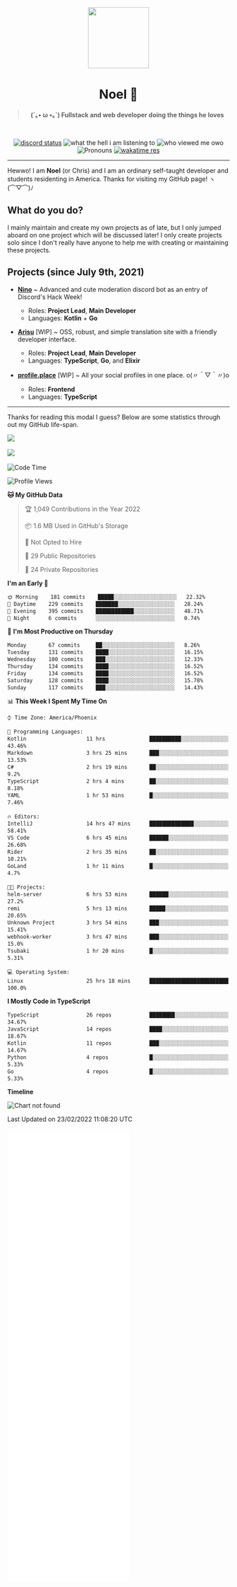 <div align='center'>
  <div align='center'>
    <img
      src='https://cdn.floofy.dev/art/icons/icon_cinnamonserval.png'
      width='138'
      height='138'
    />
  </div>
  <h1>Noel 🐾</h1>
  <blockquote><strong>(´｡• ω •｡`) Fullstack and web developer doing the things he loves</strong></blockquote>

  <br />

  <a href='https://discord.com/users/280158289667555328' target='_blank'><img alt="discord status" src="https://dev.discordprofiles.me/badge/status/280158289667555328" /></a>
  <img alt="what the hell i am listening to" src="https://dev.discordprofiles.me/badge/spotify/280158289667555328" />
  <img alt="who viewed me owo" src="https://komarev.com/ghpvc/?username=auguwu" />
  <img alt='Pronouns' src='https://img.shields.io/endpoint?url=https://pronoundb.org/shields/6004d014406af11e4593a013' />
  <a href="https://wakatime.com/@auguwu" target='_blank'>
    <img alt='wakatime res' src='https://wakatime.com/badge/user/89736485-42ec-4c0f-a2f3-481db74514dc.svg' />
  </a>
</div>

<hr />

Hewwo! I am **Noel** (or Chris) and I am an ordinary self-taught developer and students residenting in America. Thanks for visiting my GitHub page! ヽ(⌒▽⌒)ﾉ

## What do you do?
I mainly maintain and create my own projects as of late, but I only jumped aboard on one project which will be discussed later! I only create projects
solo since I don't really have anyone to help me with creating or maintaining these projects.

## Projects (since July 9th, 2021)
- [**Nino**](https://nino.sh) ~ Advanced and cute moderation discord bot as an entry of Discord's Hack Week!
  - Roles: **Project Lead**, **Main Developer**
  - Languages: **Kotlin** + **Go**

- [**Arisu**](https://arisu.land) [WIP] ~ OSS, robust, and simple translation site with a friendly developer interface.
  - Roles: **Project Lead**, **Main Developer**
  - Languages: **TypeScript**, **Go**, and **Elixir**

- [**profile.place**](https://profile.place) [WIP] ~ All your social profiles in one place. o(〃＾▽＾〃)o
  - Roles: **Frontend**
  - Languages: **TypeScript**

---

Thanks for reading this modal I guess? Below are some statistics through out my GitHub life-span.

![](https://github-readme-stats.vercel.app/api?username=auguwu&count_private=true&show_icons=true&theme=gruvbox)

![](https://github-readme-stats.vercel.app/api/top-langs/?username=auguwu&layout=compact&theme=gruvbox)

<!--START_SECTION:waka-->
![Code Time](http://img.shields.io/badge/Code%20Time-2%2C759%20hrs%2047%20mins-blue)

![Profile Views](http://img.shields.io/badge/Profile%20Views-57-blue)

**🐱 My GitHub Data** 

> 🏆 1,049 Contributions in the Year 2022
 > 
> 📦 1.6 MB Used in GitHub's Storage 
 > 
> 🚫 Not Opted to Hire
 > 
> 📜 29 Public Repositories 
 > 
> 🔑 24 Private Repositories  
 > 
**I'm an Early 🐤** 

```text
🌞 Morning    181 commits    █████░░░░░░░░░░░░░░░░░░░░   22.32% 
🌆 Daytime    229 commits    ███████░░░░░░░░░░░░░░░░░░   28.24% 
🌃 Evening    395 commits    ████████████░░░░░░░░░░░░░   48.71% 
🌙 Night      6 commits      ░░░░░░░░░░░░░░░░░░░░░░░░░   0.74%

```
📅 **I'm Most Productive on Thursday** 

```text
Monday       67 commits     ██░░░░░░░░░░░░░░░░░░░░░░░   8.26% 
Tuesday      131 commits    ████░░░░░░░░░░░░░░░░░░░░░   16.15% 
Wednesday    100 commits    ███░░░░░░░░░░░░░░░░░░░░░░   12.33% 
Thursday     134 commits    ████░░░░░░░░░░░░░░░░░░░░░   16.52% 
Friday       134 commits    ████░░░░░░░░░░░░░░░░░░░░░   16.52% 
Saturday     128 commits    ████░░░░░░░░░░░░░░░░░░░░░   15.78% 
Sunday       117 commits    ███░░░░░░░░░░░░░░░░░░░░░░   14.43%

```


📊 **This Week I Spent My Time On** 

```text
⌚︎ Time Zone: America/Phoenix

💬 Programming Languages: 
Kotlin                   11 hrs              ██████████░░░░░░░░░░░░░░░   43.46% 
Markdown                 3 hrs 25 mins       ███░░░░░░░░░░░░░░░░░░░░░░   13.53% 
C#                       2 hrs 19 mins       ██░░░░░░░░░░░░░░░░░░░░░░░   9.2% 
TypeScript               2 hrs 4 mins        ██░░░░░░░░░░░░░░░░░░░░░░░   8.18% 
YAML                     1 hr 53 mins        █░░░░░░░░░░░░░░░░░░░░░░░░   7.46%

🔥 Editors: 
IntelliJ                 14 hrs 47 mins      ██████████████░░░░░░░░░░░   58.41% 
VS Code                  6 hrs 45 mins       ██████░░░░░░░░░░░░░░░░░░░   26.68% 
Rider                    2 hrs 35 mins       ██░░░░░░░░░░░░░░░░░░░░░░░   10.21% 
GoLand                   1 hr 11 mins        █░░░░░░░░░░░░░░░░░░░░░░░░   4.7%

🐱‍💻 Projects: 
helm-server              6 hrs 53 mins       ██████░░░░░░░░░░░░░░░░░░░   27.2% 
remi                     5 hrs 13 mins       █████░░░░░░░░░░░░░░░░░░░░   20.65% 
Unknown Project          3 hrs 54 mins       ███░░░░░░░░░░░░░░░░░░░░░░   15.41% 
webhook-worker           3 hrs 47 mins       ███░░░░░░░░░░░░░░░░░░░░░░   15.0% 
Tsubaki                  1 hr 20 mins        █░░░░░░░░░░░░░░░░░░░░░░░░   5.31%

💻 Operating System: 
Linux                    25 hrs 18 mins      █████████████████████████   100.0%

```

**I Mostly Code in TypeScript** 

```text
TypeScript               26 repos            ████████░░░░░░░░░░░░░░░░░   34.67% 
JavaScript               14 repos            ████░░░░░░░░░░░░░░░░░░░░░   18.67% 
Kotlin                   11 repos            ███░░░░░░░░░░░░░░░░░░░░░░   14.67% 
Python                   4 repos             █░░░░░░░░░░░░░░░░░░░░░░░░   5.33% 
Go                       4 repos             █░░░░░░░░░░░░░░░░░░░░░░░░   5.33%

```


**Timeline**

![Chart not found](https://raw.githubusercontent.com/auguwu/auguwu/master/charts/bar_graph.png) 


 Last Updated on 23/02/2022 11:08:20 UTC
<!--END_SECTION:waka-->

![](./github-metrics.svg)
